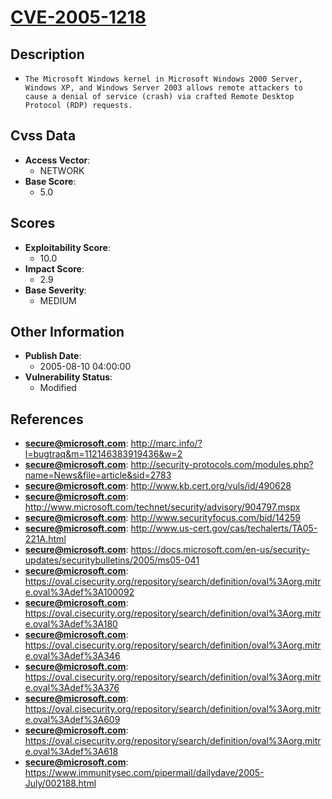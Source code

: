 
# [CVE-2005-1218](https://cve.mitre.org/cgi-bin/cvename.cgi?name=CVE-2005-1218)

## Description

- `The Microsoft Windows kernel in Microsoft Windows 2000 Server, Windows XP, and Windows Server 2003 allows remote attackers to cause a denial of service (crash) via crafted Remote Desktop Protocol (RDP) requests.`

## Cvss Data

- **Access Vector**:
  - NETWORK
- **Base Score**:
  - 5.0

## Scores

- **Exploitability Score**:
  - 10.0
- **Impact Score**:
  - 2.9
- **Base Severity**:
  - MEDIUM

## Other Information

- **Publish Date**:
  - 2005-08-10 04:00:00
- **Vulnerability Status**:
  - Modified

## References

- **secure@microsoft.com**: http://marc.info/?l=bugtraq&m=112146383919436&w=2
- **secure@microsoft.com**: http://security-protocols.com/modules.php?name=News&file=article&sid=2783
- **secure@microsoft.com**: http://www.kb.cert.org/vuls/id/490628
- **secure@microsoft.com**: http://www.microsoft.com/technet/security/advisory/904797.mspx
- **secure@microsoft.com**: http://www.securityfocus.com/bid/14259
- **secure@microsoft.com**: http://www.us-cert.gov/cas/techalerts/TA05-221A.html
- **secure@microsoft.com**: https://docs.microsoft.com/en-us/security-updates/securitybulletins/2005/ms05-041
- **secure@microsoft.com**: https://oval.cisecurity.org/repository/search/definition/oval%3Aorg.mitre.oval%3Adef%3A100092
- **secure@microsoft.com**: https://oval.cisecurity.org/repository/search/definition/oval%3Aorg.mitre.oval%3Adef%3A180
- **secure@microsoft.com**: https://oval.cisecurity.org/repository/search/definition/oval%3Aorg.mitre.oval%3Adef%3A346
- **secure@microsoft.com**: https://oval.cisecurity.org/repository/search/definition/oval%3Aorg.mitre.oval%3Adef%3A376
- **secure@microsoft.com**: https://oval.cisecurity.org/repository/search/definition/oval%3Aorg.mitre.oval%3Adef%3A609
- **secure@microsoft.com**: https://oval.cisecurity.org/repository/search/definition/oval%3Aorg.mitre.oval%3Adef%3A618
- **secure@microsoft.com**: https://www.immunitysec.com/pipermail/dailydave/2005-July/002188.html
